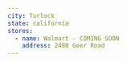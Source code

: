 ```yaml
---
city: Turlock
state: california
stores:
  - name: Walmart - COMING SOON
    address: 2480 Geer Road
---
```

